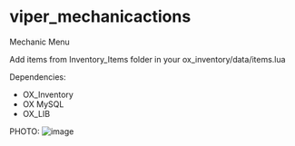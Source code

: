 # viper_mechanicactions
Mechanic Menu


Add items from Inventory_Items folder in your ox_inventory/data/items.lua

Dependencies:
- OX_Inventory
- OX MySQL
- OX_LIB

PHOTO:
![image](https://github.com/V1perino/viper_mechanicactions/assets/93407500/79064ca8-1668-44d0-8062-481ecc5546df)
